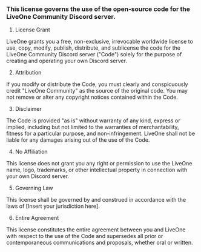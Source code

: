 ### This license governs the use of the open-source code for the LiveOne Community Discord server.

1. License Grant

LiveOne grants you a free, non-exclusive, irrevocable worldwide license to use, copy, modify, publish, distribute, and sublicense the code for the LiveOne Community Discord server ("Code") solely for the purpose of creating and operating your own Discord server.

2. Attribution

If you modify or distribute the Code, you must clearly and conspicuously credit "LiveOne Community" as the source of the original code. You may not remove or alter any copyright notices contained within the Code.

3. Disclaimer

The Code is provided "as is" without warranty of any kind, express or implied, including but not limited to the warranties of merchantability, fitness for a particular purpose, and non-infringement. LiveOne shall not be liable for any damages arising out of the use of the Code.

4. No Affiliation

This license does not grant you any right or permission to use the LiveOne name, logo, trademarks, or other intellectual property in connection with your own Discord server.

5. Governing Law

This license shall be governed by and construed in accordance with the laws of [Insert your jurisdiction here].

6. Entire Agreement

This license constitutes the entire agreement between you and LiveOne with respect to the use of the Code and supersedes all prior or contemporaneous communications and proposals, whether oral or written.
